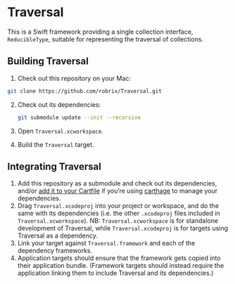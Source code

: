 # Traversal

This is a Swift framework providing a single collection interface, `ReducibleType`, suitable for representing the traversal of collections.


## Building Traversal

1. Check out this repository on your Mac:

  ```bash
  git clone https://github.com/robrix/Traversal.git
  ```

2. Check out its dependencies:

	```bash
	git submodule update --init --recursive
	```

3. Open `Traversal.xcworkspace`.
4. Build the `Traversal` target.


## Integrating Traversal

1. Add this repository as a submodule and check out its dependencies, and/or [add it to your Cartfile](https://github.com/Carthage/Carthage/blob/master/Documentation/Artifacts.md#cartfile) if you’re using [carthage](https://github.com/Carthage/Carthage/) to manage your dependencies.
2. Drag `Traversal.xcodeproj` into your project or workspace, and do the same with its dependencies (i.e. the other `.xcodeproj` files included in `Traversal.xcworkspace`). NB: `Traversal.xcworkspace` is for standalone development of Traversal, while `Traversal.xcodeproj` is for targets using Traversal as a dependency.
3. Link your target against `Traversal.framework` and each of the dependency frameworks.
4. Application targets should ensure that the framework gets copied into their application bundle. (Framework targets should instead require the application linking them to include Traversal and its dependencies.)
